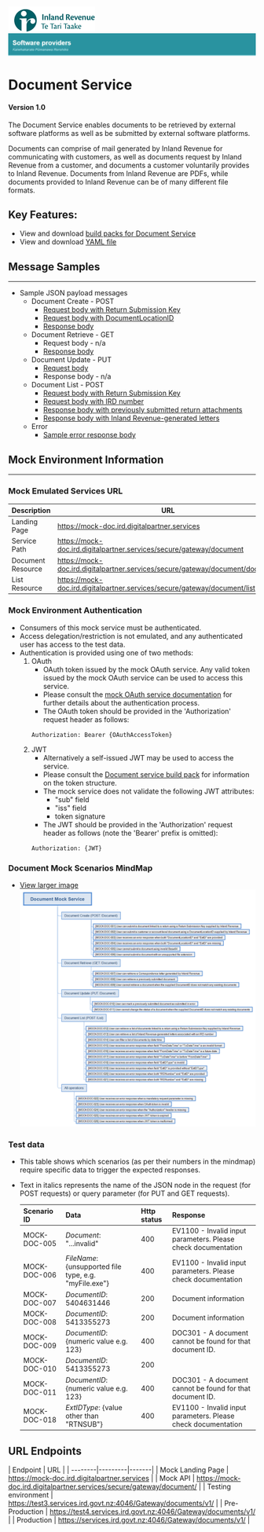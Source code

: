 ![IRD logo](../Images/IRlogo.gif)
![Software Dev](../Images/SoftwareDev.png)

# Document Service 

#### Version 1.0

The Document Service enables documents to be retrieved by external software platforms as well as be submitted by external software platforms.   
 
Documents can comprise of mail generated by Inland Revenue for communicating with customers, as well as documents request by Inland Revenue from a customer, and documents a customer voluntarily provides to Inland Revenue.  Documents from Inland Revenue are PDFs, while documents provided to Inland Revenue can be of many different file formats. 

## Key Features:
* View and download [build packs for Document Service](Build%20pack%20-%20Document%20Service.pdf)
* View and download [YAML file](Documents.yaml)

## Message Samples
---
* Sample JSON payload messages
	* Document Create - POST
	    * [Request body with Return Submission Key](Sample%20Files/Sample_POST_Document_RequestBody_RTNSUB.json)
	    * [Request body with DocumentLocationID](Sample%20Files/Sample_POST_Document_RequestBody_DocumentLocationID.json)
	    * [Response body](Sample%20Files/Sample_POST_Document_ResponseBody.json)
	* Document Retrieve - GET
	    * Request body - n/a
	    * [Response body](Sample%20Files/Sample_GET_Document_ResponseBody.json)
	* Document Update - PUT
	    * [Request body](Sample%20Files/Sample_PUT_Document_RequestBody.json)
	    * Response body - n/a
	* Document List - POST
	    * [Request body with Return Submission Key](Sample%20Files/Sample_POST_List_RequestBody_RTNSUB.json)
        * [Request body with IRD number](Sample%20Files/Sample_POST_List_RequestBody_RTNSUB.json)
        * [Response body with previously submitted return attachments](Sample%20Files/Sample_POST_List_ResponseBody_RTNSUB.json)
        * [Response body with Inland Revenue-generated letters](Sample%20Files/Sample_POST_List_ResponseBody_Letters.json)
    * Error
        * [Sample error response body](Sample%20Files/Sample_Error_ResponseBody.json)

## Mock Environment Information
---
### Mock Emulated Services URL
Description | URL
---|---
 Landing Page | https://mock-doc.ird.digitalpartner.services
 Service Path | https://mock-doc.ird.digitalpartner.services/secure/gateway/document 
 Document Resource | https://mock-doc.ird.digitalpartner.services/secure/gateway/document/document 
 List Resource | https://mock-doc.ird.digitalpartner.services/secure/gateway/document/list 
### Mock Environment Authentication
   * Consumers of this mock service must be authenticated.
   * Access delegation/restriction is not emulated, and any authenticated user has access to the test data.
   * Authentication is provided using one of two methods:
     1. OAuth
        * OAuth token issued by the mock OAuth service. Any valid token issued by the mock OAuth service can be used to access this service.
        * Please consult the [mock OAuth service documentation](https://mock-oauth.ird.digitalpartner.services/) for further details about the authentication process.
        * The OAuth token should be provided in the 'Authorization' request header as follows:
        ```
        Authorization: Bearer {OAuthAccessToken}
        ```
     2. JWT
        * Alternatively a self-issued JWT may be used to access the service.
        * Please consult the [Document service build pack](Build%20pack%20-%20Document%20Service.pdf) for information on the token structure.
        * The mock service does not validate the following JWT attributes:
            * "sub" field
            * "iss" field
            * token signature
        * The JWT should be provided in the 'Authorization' request header as follows (note the 'Bearer' prefix is omitted):
        ```
        Authorization: {JWT}
        ```
### Document Mock Scenarios MindMap

- [View larger image](images/Document%20Mock%20Service%20Mindmap.png)
![Mock Scenarios](images/Document%20Mock%20Service%20Mindmap.png)

### Test data

* This table shows which scenarios (as per their numbers in the mindmap) require specific data to trigger the expected responses.
* Text in italics represents the name of the JSON node in the request (for POST requests) or query parameter (for PUT and GET requests).

  Scenario ID | Data | Http status | Response 
    --- | --- | --- | ---
    MOCK-DOC-005 | *Document*: "...invalid" | 400 | EV1100 - Invalid input parameters. Please check documentation
    MOCK-DOC-006 | *FileName*: {unsupported file type, e.g. "myFile.exe"} | 400 | EV1100 - Invalid input parameters. Please check documentation
    MOCK-DOC-007 | *DocumentID*: 5404631446 | 200 | Document information
    MOCK-DOC-008 | *DocumentID*: 5413355273 | 200 | Document information
    MOCK-DOC-009 | *DocumentID*: {numeric value e.g. 123} | 400 | DOC301 - A document cannot be found for that document ID.
    MOCK-DOC-010 | *DocumentID*: 5413355273 | 200 |
    MOCK-DOC-011 | *DocumentID*: {numeric value e.g. 123} | 400 | DOC301 - A document cannot be found for that document ID.
    MOCK-DOC-018 | *ExtIDType*: {value other than "RTNSUB"} | 400 | EV1100 - Invalid input parameters. Please check documentation

	
## URL Endpoints

| Endpoint | URL |
| --------|---------|-------|
| Mock Landing Page | https://mock-doc.ird.digitalpartner.services |
| Mock API | https://mock-doc.ird.digitalpartner.services/secure/gateway/document/ |
| Testing environment | https://test3.services.ird.govt.nz:4046/Gateway/documents/v1/ |
| Pre-Production | https://test4.services.ird.govt.nz:4046/Gateway/documents/v1/ |
| Production | https://services.ird.govt.nz:4046/Gateway/documents/v1/  |





